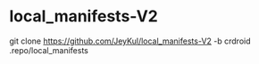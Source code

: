 # local_manifests-V2

git clone https://github.com/JeyKul/local_manifests-V2 -b crdroid .repo/local_manifests
